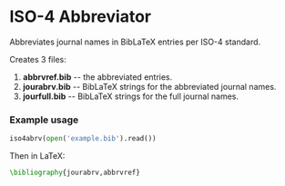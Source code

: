 # ISO-4 Abbreviator

Abbreviates journal names in BibLaTeX entries per ISO-4 standard.

Creates 3 files:
1. **abbrvref.bib** -- the abbreviated entries.
1. **jourabrv.bib** -- BibLaTeX strings for the abbreviated journal names.
1. **jourfull.bib** -- BibLaTeX strings for the full journal names.

### Example usage

```python
iso4abrv(open('example.bib').read())
```
Then in LaTeX:
```latex
\bibliography{jourabrv,abbrvref}
```
